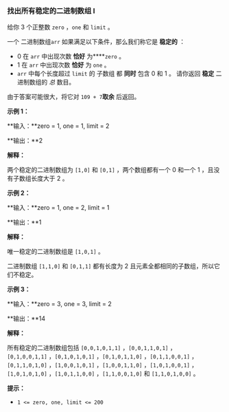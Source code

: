 ### 找出所有稳定的二进制数组 I ###
给你 3 个正整数 `zero` ，`one` 和 `limit` 。

一个 二进制数组`arr` 如果满足以下条件，那么我们称它是 **稳定的** ：

* 0 在 `arr` 中出现次数 **恰好** 为****`zero` 。
* 1 在 `arr` 中出现次数 **恰好** 为 `one` 。
* `arr` 中每个长度超过 `limit` 的 子数组 都 **同时** 包含 0 和 1 。
请你返回 **稳定** 二进制数组的 _总_ 数目。

由于答案可能很大，将它对 `109 + 7`**取余** 后返回。



**示例 1：**

**输入：**zero = 1, one = 1, limit = 2

**输出：**2

**解释：**

两个稳定的二进制数组为 `[1,0]` 和 `[0,1]` ，两个数组都有一个 0 和一个 1 ，且没有子数组长度大于 2 。


**示例 2：**

**输入：**zero = 1, one = 2, limit = 1

**输出：**1

**解释：**

唯一稳定的二进制数组是 `[1,0,1]` 。

二进制数组 `[1,1,0]` 和 `[0,1,1]` 都有长度为 2 且元素全都相同的子数组，所以它们不稳定。


**示例 3：**

**输入：**zero = 3, one = 3, limit = 2

**输出：**14

**解释：**

所有稳定的二进制数组包括 `[0,0,1,0,1,1]` ，`[0,0,1,1,0,1]` ，`[0,1,0,0,1,1]` ，`[0,1,0,1,0,1]` ，`[0,1,0,1,1,0]` ，`[0,1,1,0,0,1]` ，`[0,1,1,0,1,0]` ，`[1,0,0,1,0,1]` ，`[1,0,0,1,1,0]` ，`[1,0,1,0,0,1]` ，`[1,0,1,0,1,0]` ，`[1,0,1,1,0,0]` ，`[1,1,0,0,1,0]` 和 `[1,1,0,1,0,0]` 。




**提示：**

* `1 <= zero, one, limit <= 200`

